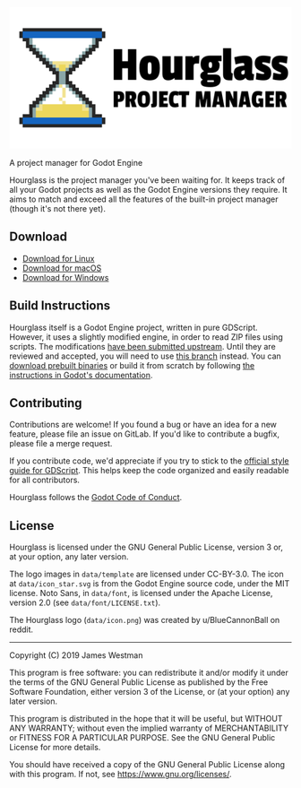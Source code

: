 ![Hourglass Project Manager](data/splash_light.png)

A project manager for Godot Engine

Hourglass is the project manager you've been waiting for. It keeps
track of all your Godot projects as well as the Godot Engine versions they
require. It aims to match and exceed all the features of the built-in project
manager (though it's not there yet).

## Download
- [Download for Linux](https://jwestman.gitlab.io/hourglass/hourglass-linux.tar.gz)
- [Download for macOS](https://jwestman.gitlab.io/hourglass/hourglass-macos.zip)
- [Download for Windows](https://jwestman.gitlab.io/hourglass/hourglass-windows.zip)

## Build Instructions
Hourglass itself is a Godot Engine project, written in pure GDScript. However, it
uses a slightly modified engine, in order to read ZIP files using scripts. The
modifications [have been submitted upstream](https://github.com/godotengine/godot/pull/34444).
Until they are reviewed and accepted, you will need to use
[this branch](https://github.com/flyingpimonster/godot/tree/zip-module-3.2) instead.
You can [download prebuilt binaries](https://gitlab.com/jwestman/hourglass-zip-module)
or build it from scratch by following
[the instructions in Godot's documentation](https://docs.godotengine.org/en/latest/development/compiling/index.html).

## Contributing
Contributions are welcome! If you found a bug or have an idea for a new
feature, please file an issue on GitLab. If you'd like to contribute a bugfix,
please file a merge request.

If you contribute code, we'd appreciate if you try to stick to the [official
style guide for GDScript](https://docs.godotengine.org/en/3.2/getting_started/scripting/gdscript/gdscript_styleguide.html).
This helps keep the code organized and easily readable for all contributors.

Hourglass follows the [Godot Code of Conduct](https://godotengine.org/code-of-conduct).

## License
Hourglass is licensed under the GNU General Public License, version
3 or, at your option, any later version.

The logo images in `data/template` are licensed under CC-BY-3.0. The icon
at `data/icon_star.svg` is from the Godot Engine source code, under the MIT
license. Noto Sans, in `data/font`, is licensed under the Apache License,
version 2.0 (see `data/font/LICENSE.txt`).

The Hourglass logo (`data/icon.png`) was created by u/BlueCannonBall on reddit.

---

Copyright (C) 2019 James Westman

This program is free software: you can redistribute it and/or modify
it under the terms of the GNU General Public License as published by
the Free Software Foundation, either version 3 of the License, or
(at your option) any later version.

This program is distributed in the hope that it will be useful,
but WITHOUT ANY WARRANTY; without even the implied warranty of
MERCHANTABILITY or FITNESS FOR A PARTICULAR PURPOSE.  See the
GNU General Public License for more details.

You should have received a copy of the GNU General Public License
along with this program.  If not, see <https://www.gnu.org/licenses/>.
